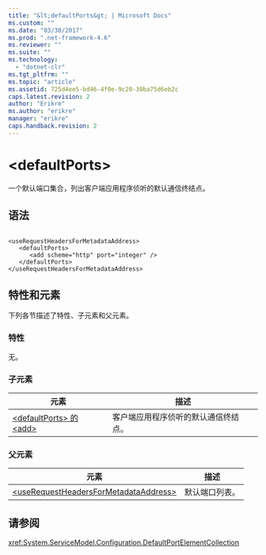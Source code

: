 ```yaml
---
title: "&lt;defaultPorts&gt; | Microsoft Docs"
ms.custom: ""
ms.date: "03/30/2017"
ms.prod: ".net-framework-4.6"
ms.reviewer: ""
ms.suite: ""
ms.technology: 
  - "dotnet-clr"
ms.tgt_pltfrm: ""
ms.topic: "article"
ms.assetid: 725d4ee5-bd46-4f0e-9c20-30ba75d6eb2c
caps.latest.revision: 2
author: "Erikre"
ms.author: "erikre"
manager: "erikre"
caps.handback.revision: 2
---
```

# &lt;defaultPorts&gt;
一个默认端口集合，列出客户端应用程序侦听的默认通信终结点。  
  
## 语法  
  
```  
  
<useRequestHeadersForMetadataAddress>  
   <defaultPorts>  
      <add scheme="http" port="integer" />  
   </defaultPorts>  
</useRequestHeadersForMetadataAddress>  
```  
  
## 特性和元素  
 下列各节描述了特性、子元素和父元素。  
  
### 特性  
 无。  
  
### 子元素  
  
|元素|描述|  
|--------|--------|  
|[\<defaultPorts\> 的 \<add\>](../../../../../docs/framework/configure-apps/file-schema/wcf/add-of-defaultports.md)|客户端应用程序侦听的默认通信终结点。|  
  
### 父元素  
  
|元素|描述|  
|--------|--------|  
|[\<useRequestHeadersForMetadataAddress\>](../../../../../docs/framework/configure-apps/file-schema/wcf/userequestheadersformetadataaddress.md)|默认端口列表。|  
  
## 请参阅  
 <xref:System.ServiceModel.Configuration.DefaultPortElementCollection>
